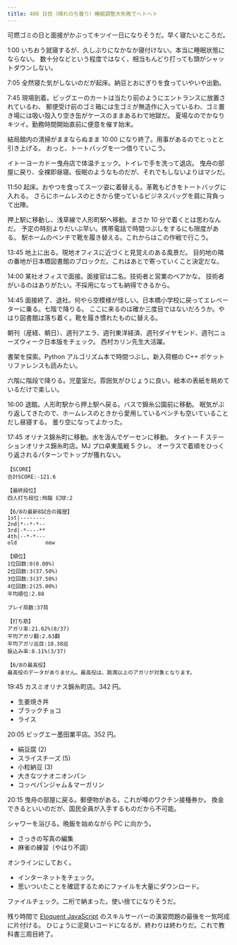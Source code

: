 ```yaml
---
title: 408 日目（晴れのち曇り）睡眠調整大失敗でヘトヘト
---
```


可燃ゴミの日と面接がかぶってキツイ一日になりそうだ。早く寝たいところだ。

1:00 いちおう就寝するが、久しぶりになかなか寝付けない。本当に睡眠状態にならない。
数十分などという程度ではなく、相当もんどり打っても頭がシャットダウンしない。

7:05 全然寝た気がしないのだが起床。納豆とおにぎりを食っていやいや出勤。

7:45 現場到着。ビッグエーのカートは当たり前のようにエントランスに放置されているわ、
郵便受け前のゴミ箱には生ゴミが無造作に入っているわ、ゴミ置き場には吸い殻入り空き缶がケースのままあるわで地獄だ。
夏場なのでかなりキツイ。勤務時間開始直前に便意を催す始末。

結局館内の清掃がままならぬまま 10:00 になり終了。用事があるのでとっとと引き上げる。
おっと、トートバッグを一つ借りていこう。

イトーヨーカドー曳舟店で体温チェック。トイレで手を洗って退店。
曳舟の部屋に戻り、全裸即昼寝。仮眠のようなものだが、それでもしないよりはマシだ。

11:50 起床。おやつを食ってスーツ姿に着替える。革靴もどきをトートバッグに入れる。
さらにホームレスのときから使っているビジネスバッグを肩に背負って出陣。

押上駅に移動し、浅草線で人形町駅へ移動。まさか 10 分で着くとは思わなんだ。
予定の時刻よりだいぶ早い。携帯電話で時間つぶしをするにも限度がある。
駅ホームのベンチで靴を履き替える。これからはこの作戦で行こう。

13:45 地上に出る。現地オフィスに近づくと見覚えのある風景だ。
目的地の隣の番地が日本橋図書館のブロックだ。これはあとで寄っていくこと決定だな。

14:00 某社オフィスで面接。面接官は二名。技術者と営業のペアかな。
技術者がいるのはありがたい。不採用になっても納得できるから。

14:45 面接終了、退社。何やら空模様が怪しい。日本橋小学校に戻ってエレベーターに乗る。七階で降りる。
ここに来るのは確か三度目ではないだろうか。やはり図書館は落ち着く。靴を履き慣れたものに替える。

朝刊（産経、朝日）、週刊アエラ、週刊東洋経済、週刊ダイヤモンド、週刊ニューズウィーク日本版をチェック。
西村カリン先生大活躍。

書架を探索。Python アルゴリズム本で時間つぶし。新入荷棚の C++ ポケットリファレンスも読みたい。

六階に階段で降りる。児童室だ。雰囲気がひじょうに良い。絵本の表紙を眺めているだけで楽しい。

16:00 退館。人形町駅から押上駅へ戻る。バスで錦糸公園前に移動。
眠気がぶり返してきたので、ホームレスのときから愛用しているベンチも空いていることだし昼寝する。
曇り空になってよかった。

17:45 オリナス錦糸町に移動。水を汲んでゲーセンに移動。
タイトー F ステーションオリナス錦糸町店。MJ プロ卓東風戦 5 クレ。
オーラスで着順をひっくり返されるパターンでトップが獲れない。

```text
【SCORE】
合計SCORE:-121.6

【最終段位】
四人打ち段位:飛龍 幻球:2

【6/8の最新8試合の履歴】
1st|--------
2nd|*--*-*--
3rd|-*----**
4th|--*-*---
old         new

【順位】
1位回数:0(0.00%)
2位回数:3(37.50%)
3位回数:3(37.50%)
4位回数:2(25.00%)
平均順位:2.88

プレイ局数:37局

【打ち筋】
アガリ率:21.62%(8/37)
平均アガリ翻:2.63翻
平均アガリ巡目:10.38巡
振込み率:8.11%(3/37)

【6/8の最高役】
最高役のデータがありません。最高役は、跳満以上のアガリが対象となります。
```

19:45 カスミオリナス錦糸町店。342 円。

* 生姜焼き丼
* ブラックチョコ
* ライス

20:05 ビッグエー墨田業平店。352 円。

* 絹豆腐 (2)
* スライスチーズ (5)
* 小粒納豆 (3)
* 大きなツナオニオンパン
* コッペパンジャム＆マーガリン

20:15 曳舟の部屋に戻る。郵便物がある。これが噂のワクチン接種券か。
換金できるといいのだが、国民全員が入手するものだから不可能。

シャワーを浴びる。晩飯を始めながら PC に向かう。

* さっきの写真の編集
* 麻雀の練習（やはり不調）

オンラインにしておく。

* インターネットをチェック。
* 思いついたことを確認するためにファイルを大量にダウンロード。

ファイルチェック。二桁で納まった。使い捨てになりそうだ。

残り時間で [Eloquent JavaScript][Haverbeke18] のスキルサーバーの演習問題の最後を一気呵成に片付ける。
ひじょうに泥臭いコードになるが、終わりは終わりだ。これで教科書三周目終了。

[Haverbeke18]: https://eloquentjavascript.net/
